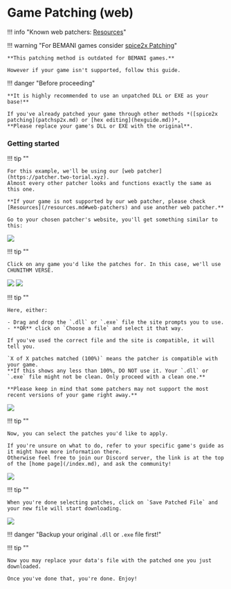 # Game Patching (web)

!!! info "Known web patchers: [Resources](/resources.md#web-patchers)"

!!! warning "For BEMANI games consider [spice2x Patching](patchsp2x.md)"

    **This patching method is outdated for BEMANI games.**

    However if your game isn't supported, follow this guide.

!!! danger "Before proceeding"

    **It is highly recommended to use an unpatched DLL or EXE as your base!**
    
    If you've already patched your game through other methods *([spice2x patching](patchsp2x.md) or [hex editing](hexguide.md))*,  
    **Please replace your game's DLL or EXE with the original**.

### Getting started

!!! tip ""

    For this example, we'll be using our [web patcher](https://patcher.two-torial.xyz).  
    Almost every other patcher looks and functions exactly the same as this one.   

    **If your game is not supported by our web patcher, please check [Resources](/resources.md#web-patchers) and use another web patcher.**

    Go to your chosen patcher's website, you'll get something similar to this:

<img src="/img/extras/patchweb/1.webp">

!!! tip ""

    Click on any game you'd like the patches for. In this case, we'll use CHUNITHM VERSE.

<img src="/img/extras/patchweb/2.webp">

<img src="/img/extras/patchweb/3.webp">

!!! tip ""

    Here, either:

    - Drag and drop the `.dll` or `.exe` file the site prompts you to use.
    - **OR** click on `Choose a file` and select it that way.

    If you've used the correct file and the site is compatible, it will tell you.

    `X of X patches matched (100%)` means the patcher is compatible with your game.  
    **If this shows any less than 100%, DO NOT use it. Your `.dll` or `.exe` file might not be clean. Only proceed with a clean one.**

    **Please keep in mind that some patchers may not support the most recent versions of your game right away.**

<img src="/img/extras/patchweb/4.webp">

!!! tip ""

    Now, you can select the patches you'd like to apply. 
    
    If you're unsure on what to do, refer to your specific game's guide as it might have more information there.  
    Otherwise feel free to join our Discord server, the link is at the top of the [home page](/index.md), and ask the community!

<img src="/img/extras/patchweb/5.webp">

!!! tip ""

    When you're done selecting patches, click on `Save Patched File` and your new file will start downloading.

<img src="/img/extras/patchweb/6.webp">

!!! danger "Backup your original `.dll` or `.exe` file first!"

!!! tip ""

    Now you may replace your data's file with the patched one you just downloaded.

    Once you've done that, you're done. Enjoy!
